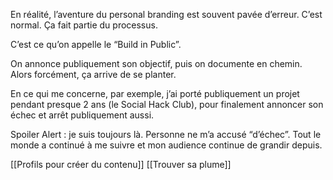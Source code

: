 En réalité, l’aventure du personal branding est souvent pavée d’erreur. C’est normal. Ça fait partie du processus.

C’est ce qu’on appelle le “Build in Public”.

On annonce publiquement son objectif, puis on documente en chemin. Alors forcément, ça arrive de se planter.

En ce qui me concerne, par exemple, j’ai porté publiquement un projet pendant presque 2 ans (le Social Hack Club), pour finalement annoncer son échec et arrêt publiquement aussi.

Spoiler Alert : je suis toujours là. Personne ne m’a accusé “d’échec”. Tout le monde a continué à me suivre et mon audience continue de grandir depuis. 

[[Profils pour créer du contenu]]
[[Trouver sa plume]]
